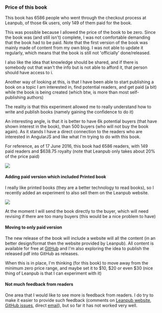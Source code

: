 ### Price of this book

This book has 6586 people who went through the checkout process at Leanpub, of those 6k users, only 149 of them paid for the book.

This was possible because I allowed the price of the book to be zero. Since the book was (and still isn't) complete, I was not comfortable demanding that the book had to be paid. Note that the first version of the book was mainly made of content from my own blog. I was not able to update it regularly, which means that the book is still not 'officially' done/released.

I also like the idea that knowledge should be shared, and if there is somebody out that wan't the info but is not able to afford it, that person should have access to i.


Another way of looking at this, is that I have been able to start publishing a book on a topic I am interested in, find potential readers, and get paid (a bit) while the book is being created (which btw, is more than most self-publishing authors)

The reality is that this experiment allowed me to really understand how to write and publish books (namely gaining the confidence to do it)

An interesting angle, is that it is better to have 6k potential buyers (that have shown interest in the book), than 500 buyers (who will not buy the book again). As it stands I have a direct connection to the readers who are interested in AngularJS and like what I'm trying to do with this book.

For reference, as of 17 June 2016, this book had 6586 readers, with 149 paid readers and $638.75 royalty (note that Leanpub only takes about 20% of the price paid)

![](https://cloud.githubusercontent.com/assets/656739/16145372/1fe9c7de-3470-11e6-88d2-42200765ee2b.png)


#### Adding paid version which included Printed book

I really like printed books (they are a better technology to read books), so I recently added an experiment to also sell them on the Leanpub website.

![](https://cloud.githubusercontent.com/assets/656739/16146444/f48672b2-3475-11e6-96c7-01b11303128d.png)


At the moment I will send the book directly to the buyer, which will need revising if there are too many buyers (this would be a nice problem to have)

#### Moving to only paid version

The new release of the book will include a website will all the content (in an better design/format then the website provided by Leanpub). All content is available for free at [GitHub](https://github.com/DinisCruz/Book_Practical_AngularJS) and I'm also exploring the idea to publish the released pdf into GitHub as releases.

When this is in place, I'm thinking (for this book) to move away from the minimum zero price range, and maybe set it to $10, $20 or even $30 (nice thing of Leanpub is that I can experiment with it)

#### Not much feedback from readers

One area that I would like to see more is feedback from readers. I do try to make it easier to provide such feedback (comments on [Leanpub website](https://leanpub.com/Practical_AngularJS/feedback), [GitHub issues](https://github.com/DinisCruz/Book_Practical_AngularJS/issues), direct [email](dinis.cruz@owasp.org)), but so far it has not worked very well.
